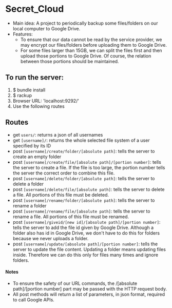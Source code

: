# Secret_Cloud
* Main idea: A project to periodically backup some files/folders on our local computer to Google Drive.
* Features:
  * To ensure that our data cannot be read by the service provider, we may encrypt our files/folders before uploading them to Google Drive.
  * For some files larger than 15GB, we can split the files first and then upload those portions to Google Drive. Of course, the relation between those portions should be maintained.

## To run the server:

1. $ bundle install
2. $ rackup
3. Browser URL: 'localhost:9292/'
4. Use the following routes

## Routes

- get `users/`: returns a json of all usernames
- get `[username]/`: returns the whole selected file system of a user specified by its ID
- post `[username]/create/folder/[absolute path]`: tells the server to create an empty folder
- post `[username]/create/file/[absolute path]/[portion number]`: tells the server to create a file. If the file is too large, the portion number tells the server the correct order to combine this file.
- post `[username]/delete/folder/[absolute path]`: tells the server to delete a folder
- post `[username]/delete/file/[absolute path]`: tells the server to delete a file. All portions of this file must be deleted.
- post `[username]/rename/folder/[absolute path]`: tells the server to rename a folder
- post `[username]/rename/file/[absolute path]`: tells the server to rename a file. All portions of this file must be renamed.
- post `[username]/giveid/[new id]/[absolute path]/[portion number]`: tells the server to add the file id given by Google Drive. Although a folder also has id in Google Drive, we don't have to do this for folders because we never uploads a folder.
- post `[username]/update/[absolute path]/[portion number]`: tells the server to update the file content. Updating a folder means updating files inside. Therefore we can do this only for files many times and ignore folders.

#### Notes
* To ensure the safety of our URL commands, the /[absolute path]/[portion number] part may be passed with the HTTP request body.
* All post methods will return a list of parameters, in json format, required to call Google APIs.

